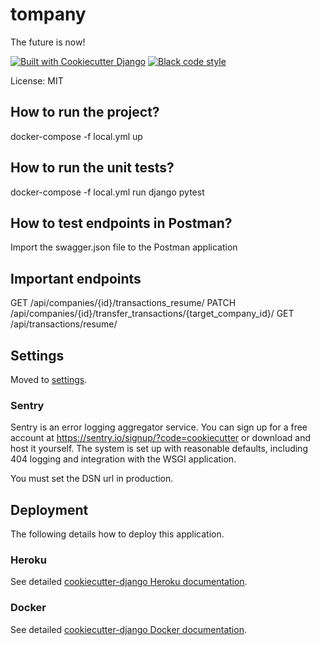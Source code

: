 # tompany

The future is now!

[![Built with Cookiecutter Django](https://img.shields.io/badge/built%20with-Cookiecutter%20Django-ff69b4.svg?logo=cookiecutter)](https://github.com/cookiecutter/cookiecutter-django/)
[![Black code style](https://img.shields.io/badge/code%20style-black-000000.svg)](https://github.com/ambv/black)

License: MIT

## How to run the project?
docker-compose -f local.yml up

## How to run the unit tests?
docker-compose -f local.yml run django pytest

## How to test endpoints in Postman?
Import the swagger.json file to the Postman application

## Important endpoints
GET ​/api​/companies​/{id}​/transactions_resume​/
PATCH /api/companies/{id}/transfer_transactions/{target_company_id}/
GET /api/transactions/resume/

## Settings

Moved to [settings](http://cookiecutter-django.readthedocs.io/en/latest/settings.html).

### Sentry

Sentry is an error logging aggregator service. You can sign up for a free account at <https://sentry.io/signup/?code=cookiecutter> or download and host it yourself.
The system is set up with reasonable defaults, including 404 logging and integration with the WSGI application.

You must set the DSN url in production.

## Deployment

The following details how to deploy this application.

### Heroku

See detailed [cookiecutter-django Heroku documentation](http://cookiecutter-django.readthedocs.io/en/latest/deployment-on-heroku.html).

### Docker

See detailed [cookiecutter-django Docker documentation](http://cookiecutter-django.readthedocs.io/en/latest/deployment-with-docker.html).
